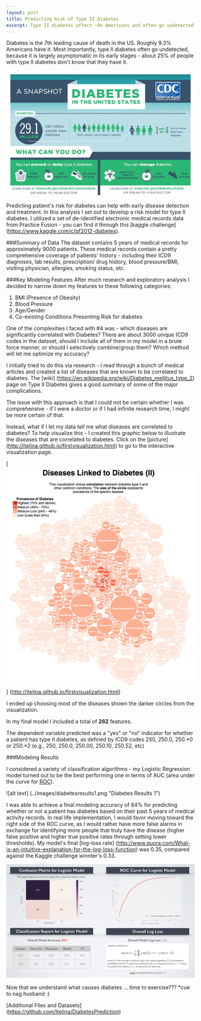```yaml
---
layout: post
title: Predicting Risk of Type II Diabetes
excerpt: Type II diabetes affect ~9% Americans and often go undetected in early stages. Can we use EMR data to help with early disease detection? On using classification algorithms to predict an individual's risk for Diabetes -
---
```


Diabetes is the 7th leading cause of death in the US. Roughly 9.3% Americans have it. Most importantly, type II diabetes often go undetected, because it is largely asymptomatic in its early stages - about 25% of people with type II diabetes don't know that they have it. 

![alt text](../images/diabetesinfographic.jpg "Diabetes Summary")

Predicting patient's risk for diabetes can help with early disease detection and treatment. In this analysis I set out to develop a risk model for type II diabetes. I utilized a set of de-identified electronic medical records data from Practice Fusion - you can find it through this [kaggle challenge] (https://www.kaggle.com/c/pf2012-diabetes). 

###Summary of Data 
The dataset contains 5 years of medical records for approximately 9000 patients. These medical records contain a pretty comprehensive coverage of patients' history - including their ICD9 diagnoses, lab results, prescription/ drug history, blood pressure/BMI, visiting physician, allergies, smoking status, etc.

###Key Modeling Features
After much research and exploratory analysis I decided to narrow down my features to these following categories:

1. BMI (Presence of Obesity)
2. Blood Pressure 
3. Age/Gender
4. Co-existing Conditions Presenting Risk for diabetes

One of the complexities I faced with #4 was - which diseases are significantly correlated with Diabetes? There are about 3000 unique ICD9 codes in the dataset, should I include all of them in my model in a brute force manner, or should I selectively combine/group them? Which method will let me optimize my accuracy?

I initially tried to do this via research - I read through a bunch of medical articles and created a list of diseases that are known to be correlated to diabetes. The [wiki] (https://en.wikipedia.org/wiki/Diabetes_mellitus_type_2) page on Type II Diabetes gives a good summary of some of the major complications. 

The issue with this approach is that I could not be certain whether I was comprehensive - if I were a doctor or if I had infinite research time, I might be more certain of that. 

Instead, what if I let my data tell me what diseases are correlated to diabetes? To help visualize this - I created this graphic below to illustrate the diseases that are correlated to diabetes. Click on the [picture] (http://itelina.github.io/firstvisualization.html) to go to the interactive visualization page.

[![alt text](../images/diabetesvisthumb.png "Diabetes Visualization")] (http://itelina.github.io/firstvisualization.html)

I ended up choosing most of the diseases shown the darker circles from the visualization.

In my final model I included a total of **262** features. 

The dependent variable predicted was a "yes" or "no" indicator for whether a patient has type II diabetes, as defined by ICD9 codes 250, 250.0, 250.*0 or 250.*2 (e.g., 250, 250.0, 250.00, 250.10, 250.52, etc)

###Modeling Results

I considered a variety of classification algorithms - my Logistic Regression model turned out to be the best performing one in terms of AUC (area under the curve for [ROC](https://en.wikipedia.org/wiki/Receiver_operating_characteristic)). 

![alt text] (../images/diabetesresults1.png "Diabetes Results 1")

I was able to achieve a final modeling accuracy of 84% for predicting whether or not a patient has diabetes based on their past 5 years of medical activity records. In real life implementation, I would favor moving toward the right side of the ROC curve, as I would rather have more false alarms in exchange for identifying more people that truly have the disease (higher false positive and higher true positive rates through setting lower thresholds). My model's final [log-loss rate] (http://www.quora.com/What-is-an-intuitive-explanation-for-the-log-loss-function) was 0.35, compared against the Kaggle challenge winnter's 0.33.

![alt text](../images/diabetesresults2.png "Diabetes Results 2")

Now that we understand what causes diabetes ... time to exercise??? *cue to nag husband :)

[Additional Files and Datasets] (https://github.com/Itelina/DiabetesPrediction)
